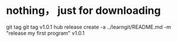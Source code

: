 # nothing， just for downloading

git tag
git tag v1.0.1
hub release create -a ../learngit/README.md -m "release my first program" v1.0.1
